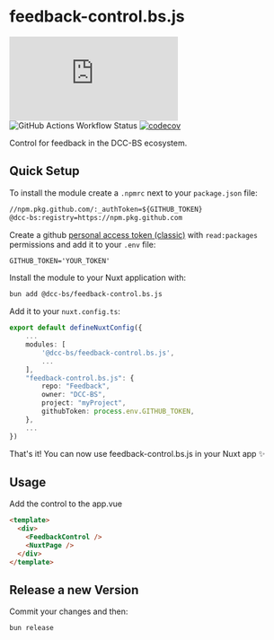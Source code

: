 # feedback-control.bs.js

![GitHub package.json version](https://img.shields.io/github/package-json/v/DCC-BS/feedback-control.bs.js)
![GitHub Actions Workflow Status](https://img.shields.io/github/actions/workflow/status/DCC-BS/feedback-control.bs.js/publish.yml)
[![codecov](https://codecov.io/gh/DCC-BS/feedback-control.bs.js/graph/badge.svg?token=3PBNL8OR24)](https://codecov.io/gh/DCC-BS/feedback-control.bs.js)

Control for feedback in the DCC-BS ecosystem.

## Quick Setup

To install the module create a `.npmrc` next to your `package.json` file:

```txt
//npm.pkg.github.com/:_authToken=${GITHUB_TOKEN}
@dcc-bs:registry=https://npm.pkg.github.com
```

Create a github [personal access token (classic)](https://github.com/settings/tokens/new) with `read:packages` permissions and add it to your `.env` file:

```txt
GITHUB_TOKEN='YOUR_TOKEN'
```

Install the module to your Nuxt application with:

```bash
bun add @dcc-bs/feedback-control.bs.js
```

Add it to your `nuxt.config.ts`:
```ts
export default defineNuxtConfig({
    ...
    modules: [
        '@dcc-bs/feedback-control.bs.js',
        ...
    ],
    "feedback-control.bs.js": {
        repo: "Feedback",
        owner: "DCC-BS",
        project: "myProject",
        githubToken: process.env.GITHUB_TOKEN,
    },
    ...
})
```

That's it! You can now use feedback-control.bs.js in your Nuxt app ✨

## Usage

Add the control to the app.vue
```html
<template>
  <div>
    <FeedbackControl />
    <NuxtPage />
  </div>
</template>
```

## Release a new Version
Commit your changes and then:
```sh
bun release
```